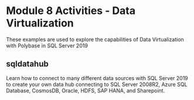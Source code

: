 # Module 8 Activities - Data Virtualization

These examples are used to explore the capabilities of Data Virtualization with Polybase in SQL Server 2019

## sqldatahub

Learn how to connect to many different data sources with SQL Server 2019 to create your own data hub connecting to SQL Server 2008R2, Azure SQL Database, CosmosDB, Oracle, HDFS, SAP HANA, and Sharepoint.